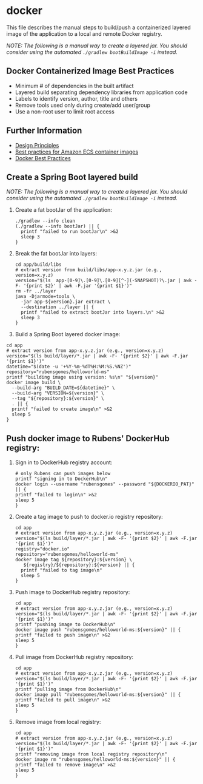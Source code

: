 # docker

This file describes the manual steps to build/push a containerized layered image
of the application to a local and remote Docker registry.

_NOTE: The following is a manual way to create a layered jar. You should
consider using the automated `./gradlew bootBuildImage -i` instead._

## Docker Containerized Image Best Practices

- Minimum # of dependencies in the built artifact
- Layered build separating dependency libraries from application code
- Labels to identify version, author, title and others
- Remove tools used only during create/add user/group
- Use a non-root user to limit root access

## Further Information

- [Design Principles](https://docs.aws.amazon.com/wellarchitected/latest/container-build-lens/design-principles.html)
- [Best practices for Amazon ECS container images](https://docs.aws.amazon.com/AmazonECS/latest/developerguide/container-considerations.html)
- [Docker Best Practices](https://www.docker.com/blog/tag/best-practices/)

## Create a Spring Boot layered build

_NOTE: The following is a manual way to create a layered jar. You should
consider using the automated `./gradlew bootBuildImage -i` instead._

1. Create a fat bootJar of the application:

    ```shell
    ./gradlew --info clean
    (./gradlew --info bootJar) || {
      printf "failed to run bootJar\n" >&2
      sleep 3
    }
    ```

2. Break the fat bootJar into layers:

    ```shell
    cd app/build/libs
    # extract version from build/libs/app-x.y.z.jar (e.g., version=x.y.z)
    version="$(ls  app-[0-9]\.[0-9]\.[0-9][^-](-SNAPSHOT)?\.jar | awk -F- '{print $2}' | awk -F.jar '{print $1}')"
    rm -fr ../layer
    java -Djarmode=tools \
      -jar app-${version}.jar extract \
      --destination ../layer || {
      printf "failed to extract bootJar into layers.\n" >&2
      sleep 3
    }
    ```

3. Build a Spring Boot layered docker image:

  ```shell
  cd app
  # extract version from app-x.y.z.jar (e.g., version=x.y.z)
  version="$(ls build/layer/*.jar | awk -F- '{print $2}' | awk -F.jar '{print $1}')"
  datetime="$(date -u '+%Y-%m-%dT%H:%M:%S.%NZ')"
  repository="rubensgomes/helloworld-ms"
  printf "building image using version: %s\n" "${version}"
  docker image build \
    --build-arg "BUILD_DATE=${datetime}" \
    --build-arg "VERSION=${version}" \
    --tag "${repository}:${version}" \
    . || {
    printf "failed to create image\n" >&2
    sleep 5
  }
  ```

## Push docker image to Rubens' DockerHub registry:

1. Sign in to DockerHub registry account:

    ```shell
    # only Rubens can push images below
    printf "signing in to DockerHub\n"
    docker login --username "rubensgomes" --password "${DOCKERIO_PAT}" || {
    printf "failed to login\n" >&2
    sleep 5
    }
    ```

2. Create a tag image to push to docker.io registry repository:

   ```shell
   cd app
   # extract version from app-x.y.z.jar (e.g., version=x.y.z)
   version="$(ls build/layer/*.jar | awk -F- '{print $2}' | awk -F.jar '{print $1}')"
   registry="docker.io"
   repository="rubensgomes/helloworld-ms"
   docker image tag ${repository}:${version} \
      ${registry}/${repository}:${version} || {
     printf "failed to tag image\n"
     sleep 5
   }
   ```

3. Push image to DockerHub registry repository:

    ```shell
    cd app
    # extract version from app-x.y.z.jar (e.g., version=x.y.z)
    version="$(ls build/layer/*.jar | awk -F- '{print $2}' | awk -F.jar '{print $1}')"
    printf "pushing image to DockerHub\n"
    docker image push "rubensgomes/helloworld-ms:${version}" || {
    printf "failed to push image\n" >&2
    sleep 5
    }
    ```

4. Pull image from DockerHub registry repository:

    ```shell
    cd app
    # extract version from app-x.y.z.jar (e.g., version=x.y.z)
    version="$(ls build/layer/*.jar | awk -F- '{print $2}' | awk -F.jar '{print $1}')"
    printf "pulling image from DockerHub\n"
    docker image pull "rubensgomes/helloworld-ms:${version}" || {
    printf "failed to pull image\n" >&2
    sleep 5
    }
    ```

5. Remove image from local registry:

    ```shell
    cd app
    # extract version from app-x.y.z.jar (e.g., version=x.y.z)
    version="$(ls build/layer/*.jar | awk -F- '{print $2}' | awk -F.jar '{print $1}')"
    printf "removing image from local registry repository\n"
    docker image rm "rubensgomes/helloworld-ms:${version}" || {
    printf "failed to remove image\n" >&2
    sleep 5
    }
    ```

